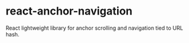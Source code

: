 # react-anchor-navigation
React lightweight library for anchor scrolling and navigation tied to URL hash.
